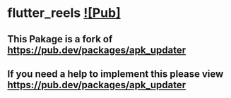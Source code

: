 # flutter_reels [![Pub]](https://pub.dev/packages/apk_updater)

## This Pakage is a fork of https://pub.dev/packages/apk_updater
## If you need a help to implement this please view https://pub.dev/packages/apk_updater